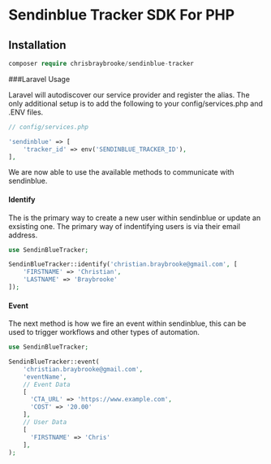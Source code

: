 # Sendinblue Tracker SDK For PHP

## Installation

```php
composer require chrisbraybrooke/sendinblue-tracker
```



###Laravel Usage

Laravel will autodiscover our service provider and register the alias. The only additional setup is to add the following to your config/services.php and .ENV files.

```php
// config/services.php

'sendinblue' => [
    'tracker_id' => env('SENDINBLUE_TRACKER_ID'),
],
```

We are now able to use the available methods to communicate with sendinblue.

#### Identify

The is the primary way to create a new user within sendinblue or update an exsisting one. The primary way of indentifying users is via their email address.

```php
use SendinBlueTracker;

SendinBlueTracker::identify('christian.braybrooke@gmail.com', [
    'FIRSTNAME' => 'Christian',
    'LASTNAME' => 'Braybrooke'
]);
```



#### Event

The next method is how we fire an event within sendinblue, this can be used to trigger workflows and other types of automation.

````php
use SendinBlueTracker;

SendinBlueTracker::event(
    'christian.braybrooke@gmail.com',
    'eventName',
  	// Event Data
    [
      'CTA_URL' => 'https://www.example.com',
      'COST' => '20.00'
    ],
  	// User Data
    [
      'FIRSTNAME' => 'Chris'
    ],
);
````





